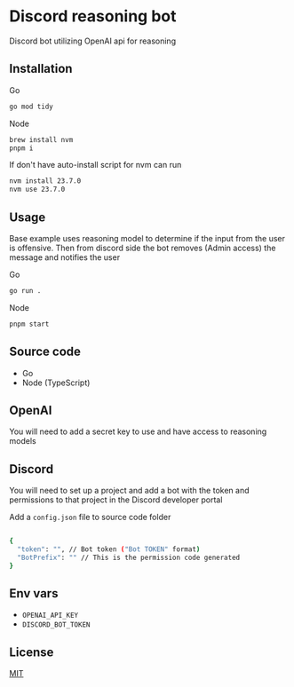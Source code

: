 # Discord reasoning bot

Discord bot utilizing OpenAI api for reasoning

## Installation

Go

```bash
go mod tidy
```

Node

```bash
brew install nvm
pnpm i
```


If don't have auto-install script for nvm can run 
```bash
nvm install 23.7.0
nvm use 23.7.0
```

## Usage

Base example uses reasoning model to determine if the input from the user is offensive. Then from discord side the bot removes (Admin access) the message and notifies the user

Go

```bash
go run .
```

Node

```bash
pnpm start
```

## Source code

- Go
- Node (TypeScript)

## OpenAI

You will need to add a secret key to use and have access to reasoning models

## Discord

You will need to set up a project and add a bot with the token and permissions to that project in the Discord developer portal

Add a `config.json` file to source code folder

```bash

{
  "token": "", // Bot token ("Bot TOKEN" format)
  "BotPrefix": "" // This is the permission code generated
}
```

## Env vars

- `OPENAI_API_KEY`
- `DISCORD_BOT_TOKEN`

## License

[MIT](https://choosealicense.com/licenses/mit/)
